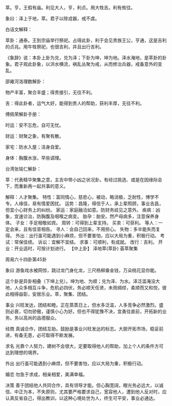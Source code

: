 萃。亨，王假有庙。利见大人，亨，利贞。用大牲吉。利有攸往。

象曰：泽上于地，萃。君子以除戎器，戒不虞。

白话文解释：

萃卦：通泰。王到宗庙举行祭祀。占得此卦，利于会见贵族王公，亨通，这是吉利的贞兆。用牛牲祭祀，也很吉利，并且出行吉利。

《象辞》说：本卦上卦为兑，兑为泽；下卦为坤，坤为地。泽水淹地，是萃卦的卦象。君子观此卦象，以洪水横流，祸乱丛聚为戒，从而修治兵器，戒备意外的变乱。

邵雍河洛理数解卦：

物产丰富，聚合丰盛；得贵接引，无往不利。

吉：得此卦者，运气大好，能得到贵人的帮助，获利丰厚，无往不利。

傅佩荣解卦手册：

时运：安不忘危，自可无忧。

财运：财聚之象，有聚有散。

家宅：防水入屋；洁身自爱。

身体：胸腹水涨，早些调理。

台湾张铭仁解卦：

萃：代表精华聚集之意，主吉中带小凶之状况卦。有经过挑选、或是在因缘际会下，而重新再一起共事的意义。

解释：人才聚集。
特性：富同情心，慈悲心，被动，略消极，乏耐性，博学不专。人缘佳，易有情爱困扰。
运势：昌隆，得信于人，承上辈照顾，事业吉昌，但宜小心财务上的纠纷。
家运：家庭融洽如意。防财务歧见之意外。
疾病：凶象，宜速诊治，防胸腹及咽喉之病变。
胎孕：胎安。然产母病多，注意保养身体。
子女：手足相敬如宾。
周转：可得到上辈支持。
买卖：可获利。
等人：一定会来，且有佳音相告。
寻人：会自己回来，不用担心。
失物：多半能失而复得。
外出：出行虽可能遇到小麻烦，但不要害怕，应以大局为重，积极行动。
考试：常保佳绩。
诉讼：宜解不宜结。
求事：可顺利，有成就。
改行：吉利。
开业：开业适时，可按计划进行。
【中上卦】 泽地萃(萃卦) 荟萃聚集

周易六十四卦第45卦

象曰 游鱼戏水被网惊，跳过龙门身化龙，三尺杨柳垂金钱，万朵桃花显你能。

这个卦是异卦相叠（下坤上兑）。坤为地、为顺；兑为泽、为水。泽泛滥淹没大地，人众多相互斗争，危机必四伏，务必顺天任贤，未雨绸缪，柔顺而又和悦，彼此相得益彰，安居乐业。萃，聚集、团结。

事业 兴旺发达，团结和睦。正在蒸蒸日上，但水多泛滥，人多竞争必然激烈。盛则必衰，切勿骄傲，谨慎小心为好。但也不得犹豫不决，宜勇往直前，开拓新的业务。务以高尚的品德服众。

经商 真诚合作，团结互助。鼓励是事业兴旺发达的标志。大胆开拓市场，稳妥前进，有备无患，必可取得不断发展。

求名 光靠个人努力，建树不会很大，定要取得他人的帮助，加上个人的条件方可达到理想的境界。

外出 出行虽可能遇到小麻烦，但不要害怕，应以大局为重，积极行动。

婚恋 勿急于求成，相亲相爱，美满幸福。

决策 善于团结他人共同合作，具有领导才能。但心胸宽阔，眼光务必远大，以诚信、中正为本，不失原则，尤其要严格要求自己，宽容他人，遭到他人反对时，应认真反省自己，得出教训，以这种心境处世为人，终生可平安，事业必通达。
